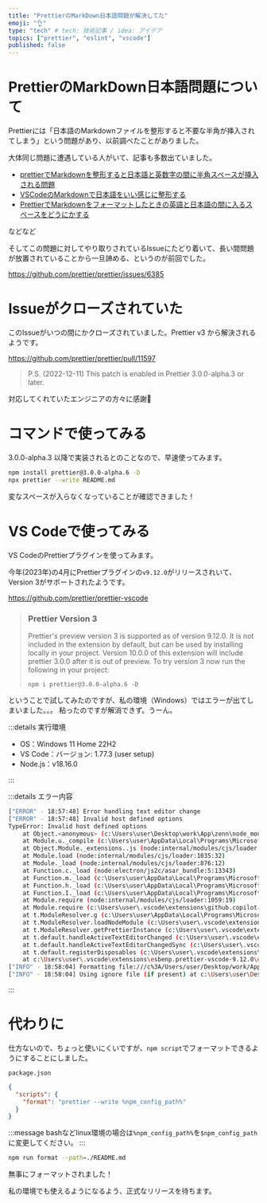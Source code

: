 ```yaml
---
title: "PrettierのMarkDown日本語問題が解決してた"
emoji: "👌"
type: "tech" # tech: 技術記事 / idea: アイデア
topics: ["prettier", "eslint", "vscode"]
published: false
---
```


# PrettierのMarkDown日本語問題について

Prettierには「日本語のMarkdownファイルを整形すると不要な半角が挿入されてしまう」という問題があり、以前調べたことがありました。

大体同じ問題に遭遇している人がいて、記事も多数出ていました。

- [prettierでMarkdownを整形すると日本語と英数字の間に半角スペースが挿入される問題](https://oni-code.hatenablog.com/entry/2021/09/22/010520)
- [VSCodeのMarkdownで日本語をいい感じに整形する](https://www.memory-lovers.blog/entry/2021/07/08/183000)
- [PrettierでMarkdownをフォーマットしたときの英語と日本語の間に入るスペースをどうにかする](https://qiita.com/kumapo0313/items/92d1597da5f3752f6584)

などなど

そしてこの問題に対してやり取りされているIssueにたどり着いて、長い間問題が放置されていることから一旦諦める、というのが前回でした。

https://github.com/prettier/prettier/issues/6385

# Issueがクローズされていた

このIssueがいつの間にかクローズされていました。Prettier v3 から解決されるようです。

https://github.com/prettier/prettier/pull/11597

> P.S. (2022-12-11)
> This patch is enabled in Prettier 3.0.0-alpha.3 or later.

対応してくれていたエンジニアの方々に感謝🙏

# コマンドで使ってみる

3.0.0-alpha.3 以降で実装されるとのことなので、早速使ってみます。

```sh
npm install prettier@3.0.0-alpha.6 -D
npx prettier --write README.md
```

変なスペースが入らなくなっていることが確認できました！

# VS Codeで使ってみる

VS CodeのPrettierプラグインを使ってみます。

今年(2023年)の4月にPrettierプラグインの`v9.12.0`がリリースされいて、Version 3がサポートされたようです。

https://github.com/prettier/prettier-vscode

> ### Prettier Version 3
>
> Prettier's preview version 3 is supported as of version 9.12.0. It is not included in the extension by default, but can be used by installing locally in your project. Version 10.0.0 of this extension will include prettier 3.0.0 after it is out of preview. To try version 3 now run the following in your project:
>
> `npm i prettier@3.0.0-alpha.6 -D`

ということで試してみたのですが、私の環境（Windows）ではエラーが出てしまいました。。。
粘ったのですが解消できず。うーん。

:::details 実行環境

- OS：Windows 11 Home 22H2
- VS Code：バージョン: 1.77.3 (user setup)
- Node.js：v18.16.0

:::

:::details エラー内容

```sh
["ERROR" - 18:57:48] Error handling text editor change
["ERROR" - 18:57:48] Invalid host defined options
TypeError: Invalid host defined options
    at Object.<anonymous> (c:\Users\user\Desktop\work\App\zenn\node_modules\prettier\index.cjs:647:23)
    at Module.u._compile (c:\Users\user\AppData\Local\Programs\Microsoft VS Code\resources\app\out\vs\loader.js:4:1271)
    at Object.Module._extensions..js (node:internal/modules/cjs/loader:1220:10)
    at Module.load (node:internal/modules/cjs/loader:1035:32)
    at Module._load (node:internal/modules/cjs/loader:876:12)
    at Function.c._load (node:electron/js2c/asar_bundle:5:13343)
    at Function.m._load (c:\Users\user\AppData\Local\Programs\Microsoft VS Code\resources\app\out\vs\workbench\api\node\extensionHostProcess.js:124:14199)
    at Function.h._load (c:\Users\user\AppData\Local\Programs\Microsoft VS Code\resources\app\out\vs\workbench\api\node\extensionHostProcess.js:119:11871)
    at Function.I._load (c:\Users\user\AppData\Local\Programs\Microsoft VS Code\resources\app\out\vs\workbench\api\node\extensionHostProcess.js:119:11264)
    at Module.require (node:internal/modules/cjs/loader:1059:19)
    at Module.require (c:\Users\user\.vscode\extensions\github.copilot-1.78.9758\dist\extension.js:8:365152)
    at t.ModuleResolver.g (c:\Users\user\AppData\Local\Programs\Microsoft VS Code\resources\app\out\vs\loader.js:4:647)
    at t.ModuleResolver.loadNodeModule (c:\Users\user\.vscode\extensions\esbenp.prettier-vscode-9.12.0\dist\extension.js:1:6406)
    at t.ModuleResolver.getPrettierInstance (c:\Users\user\.vscode\extensions\esbenp.prettier-vscode-9.12.0\dist\extension.js:1:4086)
    at t.default.handleActiveTextEditorChanged (c:\Users\user\.vscode\extensions\esbenp.prettier-vscode-9.12.0\dist\extension.js:1:9843)
    at t.default.handleActiveTextEditorChangedSync (c:\Users\user\.vscode\extensions\esbenp.prettier-vscode-9.12.0\dist\extension.js:1:9445)
    at t.default.registerDisposables (c:\Users\user\.vscode\extensions\esbenp.prettier-vscode-9.12.0\dist\extension.js:1:12288)
    at c:\Users\user\.vscode\extensions\esbenp.prettier-vscode-9.12.0\dist\extension.js:1:77862
["INFO" - 18:58:04] Formatting file:///c%3A/Users/user/Desktop/work/App/zenn/articles/9962f029ad50fc.md
["INFO" - 18:58:04] Using ignore file (if present) at c:\Users\user\Desktop\work\App\zenn\.prettierignore
```

:::

# 代わりに

仕方ないので、ちょっと使いにくいですが、`npm script`でフォーマットできるようにすることにしました。

`package.json`

```json
{
  "scripts": {
    "format": "prettier --write %npm_config_path%"
  }
}
```

:::message
bashなどlinux環境の場合は`%npm_config_path%`を`$npm_config_path`に変更してください。
:::

```sh
npm run format --path=./README.md
```

無事にフォーマットされました！

私の環境でも使えるようになるよう、正式なリリースを待ちます。